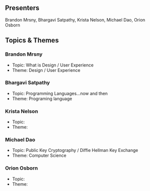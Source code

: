 ## Presenters

Brandon Mrsny, Bhargavi Satpathy, Krista Nelson, Michael Dao, Orion Osborn

## Topics & Themes

### Brandon Mrsny

* Topic: What is Design / User Experience
* Theme: Design / User Experience

### Bhargavi Satpathy

* Topic: Programming Languages...now and then
* Theme: Programing language

### Krista Nelson

* Topic: 
* Theme: 

### Michael Dao

* Topic: Public Key Cryptography / Diffie Hellman Key Exchange
* Theme: Computer Science

### Orion Osborn

* Topic: 
* Theme: 
